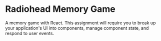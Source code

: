 # Radiohead Memory Game
A memory game with React. This assignment will require you to break up your application's UI into components, manage component state, and respond to user events.
